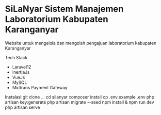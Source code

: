 # SiLaNyar Sistem Manajemen Laboratorium Kabupaten Karanganyar

Website untuk mengelola dan mengolah pengajuan laboratorium kabupaten Karanganyar

Tech Stack
- Laravel12
- InertiaJs
- VueJs
- MySQL
- Midtrans Payment Gateway

Instalasi
git clone ...
cd silanyar
composer install
cp .env.example .env
php artisan key:generate
php artisan migrate --seed
npm install & npm run dev
php artisan serve